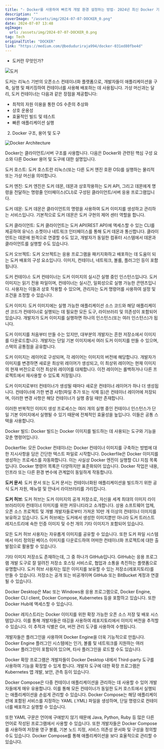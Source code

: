 ```yaml
---
title: "- Docker를 사용하여 빠르게 개발 환경 설정하는 방법- 2024년 최신 Docker 기능 정리- Docker vs Kubernetes 어떤 도구를 선택해야 할까- 초보자를 위한 Docker 기초 가이드- Docker Compose를 이용한 5가지 실용적인 사례- Docker와 함께 사용하는 10가지 필수 도구- 2024년에 Docker를 업데이트해야 하는 이유- Docker 컨테이너 보안 강화하는 방법- Docker를 통해 서버 비용 절감하는 비결- 실전 Docker 배포부터 운영까지 한 번에 마스터하기"
description: ""
coverImage: "/assets/img/2024-07-07-DOCKER_0.png"
date: 2024-07-07 13:48
ogImage: 
  url: /assets/img/2024-07-07-DOCKER_0.png
tag: Tech
originalTitle: "DOCKER"
link: "https://medium.com/@beduduriraja994/docker-031ed80fbe4d"
---
```



- 도커란 무엇인가?

![도커](/assets/img/2024-07-07-DOCKER_0.png)

도커는 리눅스 기반의 오픈소스 컨테이너화 플랫폼으로, 개발자들이 애플리케이션을 구축, 실행 및 패키징하여 컨테이너를 사용해 배포하는 데 사용됩니다. 가상 머신과는 달리, 도커 컨테이너는 다음과 같은 장점을 제공합니다:

- 최적의 자원 이용을 통한 OS 수준의 추상화
- 상호 운용성
- 효율적인 빌드 및 테스트
- 빠른 애플리케이션 실행

<div class="content-ad"></div>

2. Docker 구조, 용어 및 도구

![Docker Architecture](/assets/img/2024-07-07-DOCKER_1.png)

Docker는 클라이언트/서버 구조를 사용합니다. 다음은 Docker와 관련된 핵심 구성 요소와 다른 Docker 용어 및 도구에 대한 설명입니다.

도커 호스트: 도커 호스트란 리눅스(또는 다른 도커 엔진 호환 OS)를 실행하는 물리적 또는 가상 머신을 의미합니다.

<div class="content-ad"></div>

도커 엔진: 도커 엔진은 도커 데몬, 데몬과 상호작용하는 도커 API, 그리고 데몬에게 명령을 전달하는 명령줄 인터페이스(CLI)로 구성된 클라이언트/서버 응용 프로그램입니다.

도커 데몬: 도커 데몬은 클라이언트의 명령을 사용하여 도커 이미지를 생성하고 관리하는 서비스입니다. 기본적으로 도커 데몬은 도커 구현의 제어 센터 역할을 합니다.

도커 클라이언트: 도커 클라이언트는 도커 API(REST API)에 액세스할 수 있는 CLI를 제공하여 유닉스 소켓이나 네트워크 인터페이스를 통해 도커 데몬과 통신합니다. 클라이언트는 데몬에 원격으로 연결할 수도 있고, 개발자가 동일한 컴퓨터 시스템에서 데몬과 클라이언트를 실행할 수도 있습니다.

도커 오브젝트: 도커 오브젝트는 응용 프로그램을 패키지화하고 배포하는 데 도움이 되는 도커 배포의 구성 요소입니다. 이미지, 컨테이너, 네트워크, 볼륨, 플러그인 등이 포함됩니다.

<div class="content-ad"></div>

도커 컨테이너: 도커 컨테이너는 도커 이미지의 실시간 실행 중인 인스턴스입니다. 도커 이미지는 읽기 전용 파일이며, 컨테이너는 실시간, 일회성으로 실행 가능한 콘텐츠입니다. 사용자는 이들과 상호 작용할 수 있으며, 관리자는 도커 명령어를 사용하여 설정 및 조건을 조정할 수 있습니다.

도커 이미지: 도커 이미지에는 실행 가능한 애플리케이션 소스 코드와 해당 애플리케이션 코드가 컨테이너로 실행되는 데 필요한 모든 도구, 라이브러리 및 의존성이 포함되어 있습니다. 개발자가 도커 이미지를 실행하면 하나의 인스턴스(또는 여러 인스턴스)가 됩니다.

도커 이미지를 처음부터 만들 수는 있지만, 대부분의 개발자는 흔한 저장소에서 이미지를 다운로드합니다. 개발자는 단일 기본 이미지에서 여러 도커 이미지를 만들 수 있으며, 스택의 공통점을 공유합니다.

도커 이미지는 레이어로 구성되며, 각 레이어는 이미지의 버전에 해당합니다. 개발자가 이미지를 변경하면 새로운 최상위 레이어가 생성되고, 이 최상위 레이어는 현재 이미지의 현재 버전으로 이전 최상위 레이어를 대체합니다. 이전 레이어는 롤백하거나 다른 프로젝트에서 재사용할 수 있도록 저장됩니다.

<div class="content-ad"></div>

도커 이미지로부터 컨테이너가 생성될 때마다 새로운 컨테이너 레이어가 하나 더 생성됩니다. 컨테이너에 가한 변경 사항(파일 추가 또는 삭제 등)은 컨테이너 레이어에 저장되며, 이러한 변경 사항은 해당 컨테이너가 실행 중일 때만 존재합니다.

이러한 반복적인 이미지 생성 프로세스는 여러 개의 실행 중인 컨테이너 인스턴스가 단일 기본 이미지에서 실행될 수 있기 때문에 전체적인 효율성을 높입니다. 이들은 공통 스택을 사용합니다.

Docker 빌드: Docker 빌드는 Docker 이미지를 빌드하는 데 사용되는 도구와 기능을 갖춘 명령어입니다.

Dockerfile: 모든 Docker 컨테이너는 Docker 컨테이너 이미지를 구축하는 방법에 대한 지시사항을 담은 간단한 텍스트 파일로 시작합니다. Dockerfile은 Docker 이미지를 생성하는 프로세스를 자동화합니다. 이는 사실상 Docker 엔진이 실행할 CLI 지침 목록입니다. Docker 명령어 목록은 다양하지만 표준화되어 있습니다. Docker 작업은 내용, 인프라 또는 다른 환경 변수에 관계없이 동일하게 작동합니다.

<div class="content-ad"></div>

**도커 문서**: 도커 문서 또는 도커 문서는 컨테이너화된 애플리케이션을 빌드하기 위한 공식 도커 자원, 매뉴얼 및 안내서 라이브러리를 가리킵니다.

**도커 허브**: 도커 허브는 도커 이미지의 공개 저장소로, 자신을 세계 최대의 이미지 라이브러리이자 컨테이너 이미지를 위한 커뮤니티라고 소개합니다. 상용 소프트웨어 업체, 오픈 소스 프로젝트 및 개별 개발자들로부터 가져온 10만 개 이상의 컨테이너 이미지를 보유하고 있습니다. 도커 허브에는 도커에서 생성한 이미지뿐만 아니라 도커 트러스트 레지스트리에 속한 인증 이미지 및 수천 개의 기타 이미지가 포함되어 있습니다.

모든 도커 허브 사용자는 자유롭게 이미지를 공유할 수 있습니다. 또한 도커 파일 시스템에서 미리 정의된 베이스 이미지를 다운로드하여 어떠한 컨테이너화 프로젝트에 대한 출발점으로 활용할 수 있습니다.

기타 이미지 저장소도 존재하는데, 그 중 하나가 GitHub입니다. GitHub는 응용 프로그램 개발 도구로 잘 알려진 저장소 호스팅 서비스로, 협업과 소통을 촉진하는 플랫폼으로 유명합니다. 도커 허브 사용자는 많은 이미지를 보유할 수 있는 저장소(레포지토리)를 만들 수 있습니다. 저장소는 공개 또는 비공개이며 GitHub 또는 BitBucket 계정과 연결될 수 있습니다.

<div class="content-ad"></div>

Docker Desktop은 Mac 또는 Windows용 응용 프로그램으로, Docker Engine, Docker CLI client, Docker Compose, Kubernetes 등을 포함하고 있습니다. 또한 Docker Hub에 액세스할 수 있습니다.

Docker 레지스트리는 Docker 이미지를 위한 확장 가능한 오픈 소스 저장 및 배포 시스템입니다. 이를 통해 개발자들은 태깅을 사용하여 레포지토리에서 이미지 버전을 추적할 수 있습니다. 이 추적과 식별은 Git, 버전 관리 도구를 사용하여 수행됩니다.

개발자들은 플러그인을 사용하여 Docker Engine을 더욱 기능적으로 만듭니다. Docker Engine 플러그인 시스템에는 인가, 볼륨 및 네트워크를 지원하는 여러 Docker 플러그인이 포함되어 있으며, 타사 플러그인을 로드할 수도 있습니다.

Docker 확장 프로그램은 개발자들이 Docker Desktop 내에서 Third-party 도구를 사용하여 기능을 확장할 수 있게 합니다. 개발자 도구에 대한 확장 프로그램은 Kubernetes 앱 개발, 보안, 관측 등이 있습니다.

<div class="content-ad"></div>

Docker Compose은 다중 컨테이너 애플리케이션을 관리하는 데 사용할 수 있어 개발자들에게 매우 유용합니다. 이를 통해 모든 컨테이너가 동일한 도커 호스트에서 실행되는 애플리케이션을 손쉽게 관리할 수 있습니다. Docker Compose는 해당 애플리케이션에 포함된 서비스를 지정하는 YAML (.YML) 파일을 생성하며, 단일 명령으로 컨테이너를 배포하고 실행할 수 있습니다.

또한 YAML 구문은 언어에 구애받지 않기 때문에 Java, Python, Ruby 등 많은 다른 언어로 작성된 프로그램에서 사용할 수 있습니다. 또한 개발자들은 Docker Compose를 사용하여 저장용 영구 볼륨, 기본 노드 지정, 서비스 의존성 문서화 및 구성을 정의할 수도 있습니다. Docker Compose를 통해 애플리케이션을 보다 효율적으로 관리할 수 있습니다.